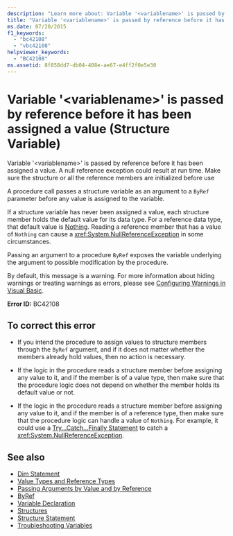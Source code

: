 ```yaml
---
description: "Learn more about: Variable '<variablename>' is passed by reference before it has been assigned a value (Structure Variable)"
title: "Variable '<variablename>' is passed by reference before it has been assigned a value (Structure Variable)"
ms.date: 07/20/2015
f1_keywords:
  - "bc42108"
  - "vbc42108"
helpviewer_keywords:
  - "BC42108"
ms.assetid: 8f858dd7-db04-408e-ae67-e4ff2f0e5e30
---
```

# Variable '\<variablename>' is passed by reference before it has been assigned a value (Structure Variable)

Variable '\<variablename>' is passed by reference before it has been assigned a value. A null reference exception could result at run time. Make sure the structure or all the reference members are initialized before use

 A procedure call passes a structure variable as an argument to a `ByRef` parameter before any value is assigned to the variable.

 If a structure variable has never been assigned a value, each structure member holds the default value for its data type. For a reference data type, that default value is [Nothing](../language-reference/nothing.md). Reading a reference member that has a value of `Nothing` can cause a <xref:System.NullReferenceException> in some circumstances.

 Passing an argument to a procedure `ByRef` exposes the variable underlying the argument to possible modification by the procedure.

 By default, this message is a warning. For more information about hiding warnings or treating warnings as errors, please see [Configuring Warnings in Visual Basic](/visualstudio/ide/configuring-warnings-in-visual-basic).

 **Error ID:** BC42108

## To correct this error

- If you intend the procedure to assign values to structure members through the `ByRef` argument, and if it does not matter whether the members already hold values, then no action is necessary.

- If the logic in the procedure reads a structure member before assigning any value to it, and if the member is of a value type, then make sure that the procedure logic does not depend on whether the member holds its default value or not.

- If the logic in the procedure reads a structure member before assigning any value to it, and if the member is of a reference type, then make sure that the procedure logic can handle a value of `Nothing`. For example, it could use a [Try...Catch...Finally Statement](../language-reference/statements/try-catch-finally-statement.md) to catch a <xref:System.NullReferenceException>.

## See also

- [Dim Statement](../language-reference/statements/dim-statement.md)
- [Value Types and Reference Types](../programming-guide/language-features/data-types/value-types-and-reference-types.md)
- [Passing Arguments by Value and by Reference](../programming-guide/language-features/procedures/passing-arguments-by-value-and-by-reference.md)
- [ByRef](../language-reference/modifiers/byref.md)
- [Variable Declaration](../programming-guide/language-features/variables/variable-declaration.md)
- [Structures](../programming-guide/language-features/data-types/structures.md)
- [Structure Statement](../language-reference/statements/structure-statement.md)
- [Troubleshooting Variables](../programming-guide/language-features/variables/troubleshooting-variables.md)
